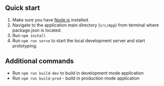 ## Quick start

1) Make sure you have [Node.js](https://nodejs.org/en/) installed.
2) Navigate to the application main directory (`src/App`) from terminal where package.json is located.
3) Run `npm install`
4) Run `npm run serve` to start the local development server and start prototyping.

## Additional commands

+ Run `npm run build-dev` to build in development mode application
+ Run `npm run build-prod` - build in production mode application